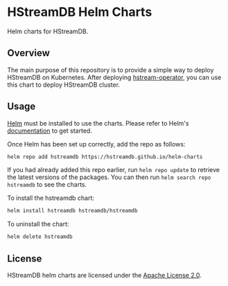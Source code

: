 # HStreamDB Helm Charts

Helm charts for HStreamDB.

## Overview

The main purpose of this repository is to provide a simple way to deploy HStreamDB on Kubernetes.
After deploying [hstream-operator](https://github.com/hstreamdb/hstream-operator), you can use this chart to deploy HStreamDB cluster.

## Usage

[Helm](https://helm.sh) must be installed to use the charts. Please refer to
Helm's [documentation](https://helm.sh/docs) to get started.

Once Helm has been set up correctly, add the repo as follows:

```sh
helm repo add hstreamdb https://hstreamdb.github.io/helm-charts
```

If you had already added this repo earlier, run `helm repo update` to retrieve
the latest versions of the packages. You can then run `helm search repo hstreamdb`
to see the charts.

To install the hstreamdb chart:

```sh
helm install hstreamdb hstreamdb/hstreamdb
```

To uninstall the chart:

```sh
helm delete hstreamdb
```

## License

HStreamDB helm charts are licensed under the [Apache License 2.0](./LICENSE).
